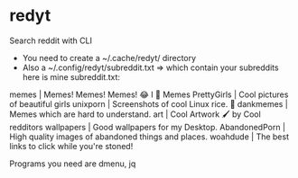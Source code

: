 # redyt
Search reddit with CLI

- You need to create a ~/.cache/redyt/ directory
- Also a ~/.config/redyt/subreddit.txt => which contain your subreddits
here is mine subreddit.txt:



memes         | Memes! Memes! Memes! 😂 I 💖 Memes 
PrettyGirls   | Cool pictures of beautiful girls
unixporn      | Screenshots of cool Linux rice. 🐧
dankmemes     | Memes which are hard to understand.
art           | Cool Artwork 🖌️ by Cool redditors
wallpapers    | Good wallpapers for my Desktop.
AbandonedPorn | High quality images of abandoned things and places.
woahdude      | The best links to click while you're stoned! 


Programs you need are dmenu, jq

